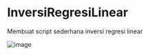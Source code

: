 # InversiRegresiLinear
Membuat script sederhana inversi regresi linear

![image](https://user-images.githubusercontent.com/47917349/157410037-b412e09b-9352-4c1f-94d9-185146fcaf15.png)

